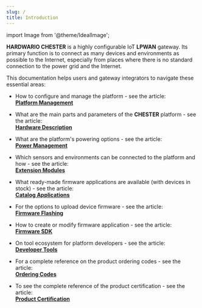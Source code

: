 ```yaml
---
slug: /
title: Introduction
---
```

import Image from '@theme/IdealImage';

**HARDWARIO CHESTER** is a highly configurable IoT **LPWAN** gateway. Its primary function is to connect as many devices and environments as possible to the Internet, especially from places where there is no standard connection to the power grid and the Internet.

This documentation helps users and gateway integrators to navigate these essential areas:

* How to configure and manage the platform - see the article:<br/>
  [**Platform Management**](./platform-management/index.md)

* What are the main parts and parameters of the **CHESTER** platform - see the article:<br/>
  [**Hardware Description**](category/hardware-description)

* What are the platform's powering options - see the article:<br/>
  [**Power Management**](./power-mgmt.md)

* Which sensors and environments can be connected to the platform and how - see the article:<br/>
  [**Extension Modules**](./extension-modules/index.md)

* What ready-made firmware applications are available (with devices in stock) - see the article:<br/>
  [**Catalog Applications**](./catalog-applications/index.md)

* For the options to upload device firmware - see the article:<br/>
  [**Firmware Flashing**](./firmware-flashing/index.md)

* How to create or modify firmware application - see the article:<br/>
  [**Firmware SDK**](category/firmware-sdk)

* On tool ecosystem for platform developers - see the article:<br/>
  [**Developer Tools**](category/developer-tools)

<!--

TODO Enable these articles

* How data is processed and sent from the platform to the Internet - see the article:<br/>
  **IoT Connectivity**

* How the platform handles data security - see the article:<br/>
  **Platform Security**

* How to integrate platform data with other systems - see the article:<br/>
  **Cloud Integrations**

* How to customize the platform and its behavior for your projects - see the article:<br/>
  **Customization**

-->

* For a complete reference on the product ordering codes - see the article:<br/>
  [**Ordering Codes**](./ordering-codes.md)

* To see the complete reference of the product certification - see the article:<br/>
  [**Product Certification**](./product-certification.md)

